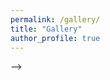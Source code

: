 ```yaml
---
permalink: /gallery/
title: "Gallery"
author_profile: true
---
```


<style>
  /* simple CSS grid for your images */
  .gallery-grid {
    display: grid;
    grid-template-columns: repeat(auto-fit, minmax(150px, 1fr));
    grid-gap: 1rem;
    margin: 2rem 0;
  }
  .gallery-grid img {
    width: 100%;
    height: auto;
    display: block;
  }
</style>

<!-- <div class="gallery-grid">
  <img src="{{ base_path }}images/photo1.jpg" alt="Photo 1">
  <img src="{{ base_path }}images/photo2.jpg" alt="Photo 2">
  <img src="{{ base_path }}images/photo3.jpg" alt="Photo 3">
  <img src="{{ base_path }}images/photo4.jpg" alt="Photo 4">
  <!-- add as many as you like… -->
</div> -->